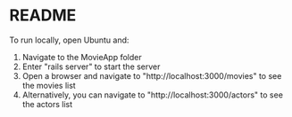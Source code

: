 # README

To run locally, open Ubuntu and:
1. Navigate to the MovieApp folder
2. Enter "rails server" to start the server
3. Open a browser and navigate to "http://localhost:3000/movies" to see the movies list
4. Alternatively, you can navigate to "http://localhost:3000/actors" to see the actors list
